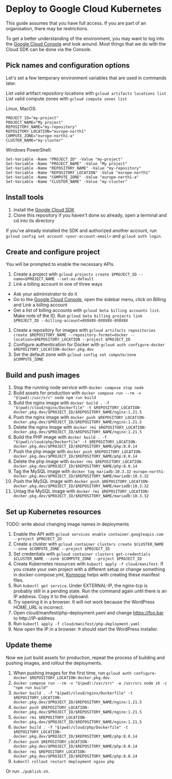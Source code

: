 # Deploy to Google Cloud Kubernetes

This guide assumes that you have full access. If you are part of an organisation, there may be restrictions.

To get a better understanding of the environment, you may want to log into the [Google Cloud Console](https://console.cloud.google.com/) and look around. Most things that we do with the Cloud SDK can be done via the Console.

## Pick names and configuration options

Let's set a few temporary environment variables that are used in commands later.

List valid artifact repository locations with `gcloud artifacts locations list`
List valid compute zones with `gcloud compute zones list`

Linux, MacOS:
```
PROJECT_ID="my-project"
PROJECT_NAME="My project"
REPOSITORY_NAME="my-repository"
REPOSITORY_LOCATION="europe-north1"
COMPUTE_ZONE="europe-north1-a"
CLUSTER_NAME="my-cluster"
```
Windows PowerShell:
```
Set-Variable -Name "PROJECT_ID" -Value "my-project"
Set-Variable -Name "PROJECT_NAME" -Value "My project"
Set-Variable -Name "REPOSITORY_NAME" -Value "my-repository"
Set-Variable -Name "REPOSITORY_LOCATION" -Value "europe-north1"
Set-Variable -Name "COMPUTE_ZONE" -Value "europe-north1-a"
Set-Variable -Name "CLUSTER_NAME" -Value "my-cluster"
```

## Install tools

1. Install the [Google Cloud SDK](https://cloud.google.com/sdk)
1. Clone this repository if you haven't done so already, open a terminal and cd into its directory

If you've already installed the SDK and authorized another account, run `gcloud config set account <your-account-email>` and `gcloud auth login`.

## Create and configure project

You will be prompted to enable the necessary APIs.

1. Create a project with `gcloud projects create $PROJECT_ID --name=$PROJECT_NAME --set-as-default`
1. Link a billing account in one of three ways
  - Ask your administrator to do it
  - Go to the [Google Cloud Console](https://console.cloud.google.com/), open the sidebar menu, click on Billing and Link a billing account
  - Get a list of billing accounts with `gcloud beta billing accounts list`. Make note of the ID. Run `gcloud beta billing projects link $PROJECT_ID --billing-account=0X0X0X-0X0X0X-0X0X0X`
1. Create a repository for images with `gcloud artifacts repositories create $REPOSITORY_NAME --repository-format=docker --location=$REPOSITORY_LOCATION --project $PROJECT_ID`
1. Configure authentication for Docker with `gcloud auth configure-docker $REPOSITORY_LOCATION-docker.pkg.dev`
1. Set the default zone with `gcloud config set compute/zone $COMPUTE_ZONE`

## Build and push images

1. Stop the running node service with `docker compose stop node`
1. Build assets for production with `docker compose run --rm -v "$(pwd):/usr/src" node npm run build`
1. Build the nginx image with `docker build . -f "$(pwd)/cloud/nginx/Dockerfile" -t $REPOSITORY_LOCATION-docker.pkg.dev/$PROJECT_ID/$REPOSITORY_NAME/nginx:1.21.5`
1. Push the nginx image with `docker push $REPOSITORY_LOCATION-docker.pkg.dev/$PROJECT_ID/$REPOSITORY_NAME/nginx:1.21.5`
1. Delete the nginx image with `docker rmi $REPOSITORY_LOCATION-docker.pkg.dev/$PROJECT_ID/$REPOSITORY_NAME/nginx:1.21.5`
1. Build the PHP image with `docker build . -f "$(pwd)/cloud/php/Dockerfile" -t $REPOSITORY_LOCATION-docker.pkg.dev/$PROJECT_ID/$REPOSITORY_NAME/php:8.0.14`
1. Push the php image with `docker push $REPOSITORY_LOCATION-docker.pkg.dev/$PROJECT_ID/$REPOSITORY_NAME/php:8.0.14`
1. Delete the php image with `docker rmi $REPOSITORY_LOCATION-docker.pkg.dev/$PROJECT_ID/$REPOSITORY_NAME/php:8.0.14`
1. Tag the MySQL image with `docker tag mariadb:10.3.32 europe-north1-docker.pkg.dev/$PROJECT_ID/$REPOSITORY_NAME/mariadb:10.3.32`
1. Push the MySQL image with `docker push $REPOSITORY_LOCATION-docker.pkg.dev/$PROJECT_ID/$REPOSITORY_NAME/mariadb:10.3.32`
1. Untag the MySQL image with `docker rmi $REPOSITORY_LOCATION-docker.pkg.dev/$PROJECT_ID/$REPOSITORY_NAME/mariadb:10.3.32`

## Set up Kubernetes resources

TODO: write about changing image names in deployments

1. Enable the API with `gcloud services enable container.googleapis.com --project $PROJECT_ID`
1. Create a cluster with `gcloud container clusters create $CLUSTER_NAME --zone $COMPUTE_ZONE --project $PROJECT_ID`
1. Set credentials with `gcloud container clusters get-credentials $CLUSTER_NAME --zone $COMPUTE_ZONE --project $PROJECT_ID`
1. Create Kubernetes resources with `kubectl apply -f cloud/manifest`. If you create your own project with a different setup or change something in docker-compose.yml, [Kompose](https://kubernetes.io/docs/tasks/configure-pod-container/translate-compose-kubernetes/) helps with creating these manifest files.
1. Run `kubectl get service`. Under EXTERNAL-IP, the nginx-tcp is probably still in a pending state. Run the command again until there is an IP address. Copy it to the clipboard.
1. Try opening it in a browser. It will not work because the WordPress HOME_URL is incorrect.
1. Open cloud/manifest/php-deployment.yaml and change https://foo.bar to http://IP-address
1. Run `kubectl apply -f cloud/manifest/php-deployment.yaml`
1. Now open the IP in a browser. It should start the WordPress installer.

## Update theme

Now we just build assets for production, repeat the process of building and pushing images, and rollout the deployments.

1. When pushing images for the first time, run `gcloud auth configure-docker $REPOSITORY_LOCATION-docker.pkg.dev`
1. `docker compose run --rm -v "$(pwd):/usr/src" -w /usr/src node sh -c "npm run build"`
1. `docker build . -f "$(pwd)/cloud/nginx/Dockerfile" -t $REPOSITORY_LOCATION-docker.pkg.dev/$PROJECT_ID/$REPOSITORY_NAME/nginx:1.21.5`
1. `docker push $REPOSITORY_LOCATION-docker.pkg.dev/$PROJECT_ID/$REPOSITORY_NAME/nginx:1.21.5`
1. `docker rmi $REPOSITORY_LOCATION-docker.pkg.dev/$PROJECT_ID/$REPOSITORY_NAME/nginx:1.21.5`
1. `docker build . -f "$(pwd)/cloud/php/Dockerfile" -t $REPOSITORY_LOCATION-docker.pkg.dev/$PROJECT_ID/$REPOSITORY_NAME/php:8.0.14`
1. `docker push $REPOSITORY_LOCATION-docker.pkg.dev/$PROJECT_ID/$REPOSITORY_NAME/php:8.0.14`
1. `docker rmi $REPOSITORY_LOCATION-docker.pkg.dev/$PROJECT_ID/$REPOSITORY_NAME/php:8.0.14`
1. `kubectl rollout restart deployment nginx php`

Or run `./publish.sh`.
